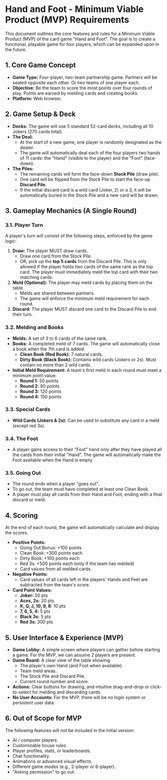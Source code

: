 # Hand and Foot - Minimum Viable Product (MVP) Requirements

This document outlines the core features and rules for a Minimum Viable Product (MVP) of the card game "Hand and Foot". The goal is to create a functional, playable game for four players, which can be expanded upon in the future.

## 1. Core Game Concept

- **Game Type:** Four-player, two-team partnership game. Partners will be seated opposite each other. Or two teams of one player each.
- **Objective:** Be the team to score the most points over four rounds of play. Points are earned by melding cards and creating books.
- **Platform:** Web browser.

## 2. Game Setup & Deck

- **Decks:** The game will use 5 standard 52-card decks, including all 10 Jokers (270 cards total).
- **The Deal:**
    - At the start of a new game, one player is randomly designated as the dealer.
    - The game will automatically deal each of the four players two hands of 11 cards: the "Hand" (visible to the player) and the "Foot" (face-down).
- **The Piles:**
    - The remaining cards will form the face-down **Stock Pile** (draw pile).
    - One card will be flipped from the Stock Pile to start the face-up **Discard Pile**.
    - If the initial discard card is a wild card (Joker, 2) or a 3, it will be automatically buried in the Stock Pile and a new card will be drawn.

## 3. Gameplay Mechanics (A Single Round)

### 3.1. Player Turn

A player's turn will consist of the following steps, enforced by the game logic:
1.  **Draw:** The player MUST draw cards.
    - Draw one card from the Stock Pile.
    - OR, pick up the **top 5 cards** from the Discard Pile. This is only allowed if the player holds two cards of the same rank as the top card. The player must immediately meld the top card with their two matching cards.
2.  **Meld (Optional):** The player may meld cards by placing them on the table.
    - Melds are shared between partners.
    - The game will enforce the minimum meld requirement for each round.
3.  **Discard:** The player MUST discard one card to the Discard Pile to end their turn.

### 3.2. Melding and Books

- **Melds:** A set of 3 to 6 cards of the same rank.
- **Books:** A completed meld of 7 cards. The game will automatically close a book when the 7th card is added.
    - **Clean Book (Red Book):** 7 natural cards.
    - **Dirty Book (Black Book):** Contains wild cards (Jokers or 2s). Must contain no more than 2 wild cards.
- **Initial Meld Requirement:** A team's first meld in each round must meet a minimum point value:
    - **Round 1:** 50 points
    - **Round 2:** 90 points
    - **Round 3:** 120 points
    - **Round 4:** 150 points

### 3.3. Special Cards

- **Wild Cards (Jokers & 2s):** Can be used to substitute any card in a meld (except red 3s).

### 3.4. The Foot

- A player gains access to their "Foot" hand only after they have played all the cards from their initial "Hand". The game will automatically make the Foot available when the Hand is empty.

### 3.5. Going Out

- The round ends when a player "goes out".
- To go out, the team must have completed at least one Clean Book.
- A player must play all cards from their Hand and Foot, ending with a final discard or meld.

## 4. Scoring

At the end of each round, the game will automatically calculate and display the scores.

- **Positive Points:**
    - Going Out Bonus: +100 points
    - Clean Book: +300 points each
    - Dirty Book: +100 points each
    - Red 3s: +500 points each (only if the team has melded)
    - Card values from all melded cards.
- **Negative Points:**
    - Card values of all cards left in the players' Hands and Feet are subtracted from the team's score.
- **Card Point Values:**
    - **Joker:** 50 pts
    - **Aces, 2s:** 20 pts
    - **K, Q, J, 10, 9, 8:** 10 pts
    - **7, 6, 5, 4:** 5 pts
    - **Black 3s:** 5 pts 
    - **Red 3s:** 300 pts 

## 5. User Interface & Experience (MVP)

- **Game Lobby:** A simple screen where players can gather before starting a game. For the MVP, we can assume 2 players are present.
- **Game Board:** A clear view of the table showing:
    - The player's own Hand (and Foot when available).
    - Team meld areas.
    - The Stock Pile and Discard Pile.
    - Current round number and score.
- **Actions:** Clear buttons for drawing, and intuitive drag-and-drop or click-to-select for melding and discarding cards.
- **No User Accounts:** For the MVP, there will be no login system or persistent user data.

## 6. Out of Scope for MVP

The following features will not be included in the initial version:
- AI / computer players.
- Customizable house rules.
- Player profiles, stats, or leaderboards.
- Chat functionality.
- Animations or advanced visual effects.
- Different game modes (e.g., 2-player or 6-player).
- "Asking permission" to go out.
